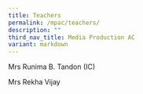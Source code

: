 ```yaml
---
title: Teachers
permalink: /mpac/teachers/
description: ""
third_nav_title: Media Production AC
variant: markdown
---
```

Mrs Runima B. Tandon (IC)

Mrs Rekha Vijay